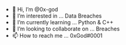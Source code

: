 - 👋 Hi, I’m @0x-god
- 👀 I’m interested in ... Data Breaches
- 🌱 I’m currently learning ... Python & C++
- 💞️ I’m looking to collaborate on ... Breaches
- 📫 How to reach me ... 0xGod#0001
